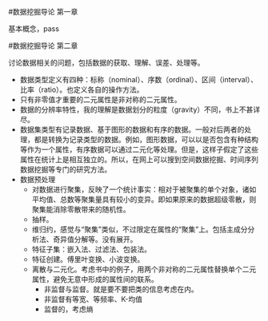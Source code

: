 #数据挖掘导论 第一章

基本概念，pass

#数据挖掘导论 第二章

讨论数据相关的问题，包括数据的获取、理解、误差、处理等。

+ 数据类型定义有四种：标称（nominal）、序数（ordinal）、区间（interval）、比率（ratio）。也定义各自的操作方法。
+ 只有非零值才重要的二元属性是非对称的二元属性。
+ 数据的分辨率特性，我的理解是数据划分的粒度（gravity）不同，书上不甚详尽。
+ 数据集类型有记录数据、基于图形的数据和有序的数据。一般对后两者的处理，都是转换为记录类型的数据。例如，图形数据，可以以是否包含有种结构等作为一个属性，有序数据可以通过二元化等处理。但是，这样子假定了这些属性在统计上是相互独立的。所以，在网上可以搜到空间数据挖掘、时间序列数据挖掘等专门的研究方法。
+ 数据预处理
  + 对数据进行聚集，反映了一个统计事实：相对于被聚集的单个对象，诸如平均值、总数等聚集量具有较小的变异。即如果原来的数据超级零散，则聚集能消除零散带来的随机性。
  + 抽样。
  + 维归约，感觉与“聚集”类似，不过限定在属性的“聚集”上。包括主成分分析法、奇异值分解等。没有展开。
  + 特征子集：嵌入法、过滤法、包装法。
  + 特征创建。傅里叶变换、小波变换。
  + 离散与二元化。考虑书中的例子，用两个非对称的二元属性替换单个二元属性，避免无意中形成的属性间的联系。
    + 非监督与监督。就是要不要把类的信息考虑在内。
    + 非监督有等宽、等频率、K-均值
    + 监督的，考虑熵



